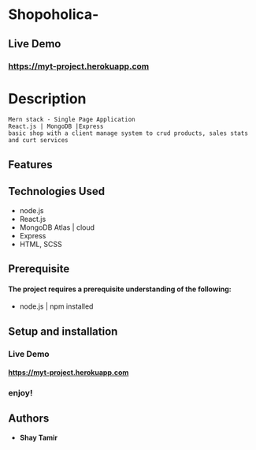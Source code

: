 # Shopoholica-

## Live Demo
### https://myt-project.herokuapp.com

### 

# Description
```
Mern stack - Single Page Application
React.js | MongoDB |Express
basic shop with a client manage system to crud products, sales stats and curt services

```


## Features

#### 

#### 



## Technologies Used

- node.js
- React.js
- MongoDB Atlas | cloud
- Express
- HTML, SCSS

## Prerequisite

#### The project requires a prerequisite understanding of the following:

- node.js | npm installed

## Setup and installation
### Live Demo
#### https://myt-project.herokuapp.com


### enjoy!

## Authors

- **Shay Tamir**
